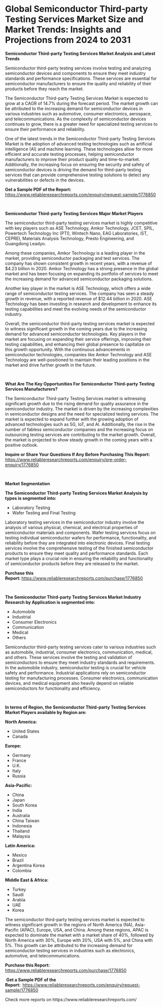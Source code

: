 <p><h1>Global Semiconductor Third-party Testing Services Market Size and Market Trends: Insights and Projections from 2024 to 2031</h1></p><p><strong>Semiconductor Third-party Testing Services Market Analysis and Latest Trends</strong></p>
<p><p>Semiconductor third-party testing services involve testing and analyzing semiconductor devices and components to ensure they meet industry standards and performance specifications. These services are essential for semiconductor manufacturers to ensure the quality and reliability of their products before they reach the market.</p><p>The Semiconductor Third-party Testing Services Market is expected to grow at a CAGR of 14.7% during the forecast period. The market growth can be attributed to the increasing demand for semiconductor devices in various industries such as automotive, consumer electronics, aerospace, and telecommunications. As the complexity of semiconductor devices continues to grow, there is a greater need for specialized testing services to ensure their performance and reliability.</p><p>One of the latest trends in the Semiconductor Third-party Testing Services Market is the adoption of advanced testing technologies such as artificial intelligence (AI) and machine learning. These technologies allow for more efficient and accurate testing processes, helping semiconductor manufacturers to improve their product quality and time-to-market. Additionally, the increasing focus on ensuring the security and safety of semiconductor devices is driving the demand for third-party testing services that can provide comprehensive testing solutions to detect any vulnerabilities or defects in the devices.</p></p>
<p><strong>Get a Sample PDF of the Report:&nbsp;</strong> <a href="https://www.reliableresearchreports.com/enquiry/request-sample/1776850">https://www.reliableresearchreports.com/enquiry/request-sample/1776850</a></p>
<p>&nbsp;</p>
<p><strong>Semiconductor Third-party Testing Services Major Market Players</strong></p>
<p><p>The semiconductor third-party testing services market is highly competitive with key players such as ASE Technology, Amkor Technology, JCET, SPIL, Powertech Technology Inc (PTI), Wintech Nano, EAG Laboratories, iST, CEPREI, Materials Analysis Technology, Presto Engineering, and Guangdong Leadyo. </p><p>Among these companies, Amkor Technology is a leading player in the market, providing semiconductor packaging and test services. The company has shown consistent growth in recent years, with a revenue of $4.23 billion in 2020. Amkor Technology has a strong presence in the global market and has been focusing on expanding its portfolio of services to meet the increasing demand for advanced semiconductor packaging solutions.</p><p>Another key player in the market is ASE Technology, which offers a wide range of semiconductor testing services. The company has seen a steady growth in revenue, with a reported revenue of $12.44 billion in 2020. ASE Technology has been investing in research and development to enhance its testing capabilities and meet the evolving needs of the semiconductor industry.</p><p>Overall, the semiconductor third-party testing services market is expected to witness significant growth in the coming years due to the increasing demand for advanced semiconductor technologies. Key players in the market are focusing on expanding their service offerings, improving their testing capabilities, and enhancing their global presence to capitalize on this growth opportunity. With the continuous advancements in semiconductor technologies, companies like Amkor Technology and ASE Technology are well-positioned to maintain their leading positions in the market and drive further growth in the future.</p></p>
<p>&nbsp;</p>
<p><strong>What Are The Key Opportunities For Semiconductor Third-party Testing Services Manufacturers?</strong></p>
<p><p>The Semiconductor Third-party Testing Services market is witnessing significant growth due to the rising demand for quality assurance in the semiconductor industry. The market is driven by the increasing complexities in semiconductor designs and the need for specialized testing services. The market is expected to expand further with the growing adoption of advanced technologies such as 5G, IoT, and AI. Additionally, the rise in the number of fabless semiconductor companies and the increasing focus on outsourcing testing services are contributing to the market growth. Overall, the market is projected to show steady growth in the coming years with a positive outlook.</p></p>
<p><strong>Inquire or Share Your Questions If Any Before Purchasing This Report:</strong> <a href="https://www.reliableresearchreports.com/enquiry/pre-order-enquiry/1776850">https://www.reliableresearchreports.com/enquiry/pre-order-enquiry/1776850</a></p>
<p>&nbsp;</p>
<p><strong>Market Segmentation</strong></p>
<p><strong>The Semiconductor Third-party Testing Services Market Analysis by types is segmented into:</strong></p>
<p><ul><li>Laboratory Testing</li><li>Wafer Testing and Final Testing</li></ul></p>
<p><p>Laboratory testing services in the semiconductor industry involve the analysis of various physical, chemical, and electrical properties of semiconductor materials and components. Wafer testing services focus on testing individual semiconductor wafers for performance, functionality, and reliability before they are integrated into electronic devices. Final testing services involve the comprehensive testing of the finished semiconductor products to ensure they meet quality and performance standards. Each market type plays a crucial role in ensuring the reliability and functionality of semiconductor products before they are released to the market.</p></p>
<p><strong>Purchase this Report:&nbsp;</strong><a href="https://www.reliableresearchreports.com/purchase/1776850">https://www.reliableresearchreports.com/purchase/1776850</a></p>
<p>&nbsp;</p>
<p><strong>The Semiconductor Third-party Testing Services Market Industry Research by Application is segmented into:</strong></p>
<p><ul><li>Automobile</li><li>Industrial</li><li>Consumer Electronics</li><li>Communication</li><li>Medical</li><li>Others</li></ul></p>
<p><p>Semiconductor third-party testing services cater to various industries such as automobile, industrial, consumer electronics, communication, medical, and others. These services involve the testing and validation of semiconductors to ensure they meet industry standards and requirements. In the automobile industry, semiconductor testing is crucial for vehicle safety and performance. Industrial applications rely on semiconductor testing for manufacturing processes. Consumer electronics, communication devices, and medical equipment also heavily depend on reliable semiconductors for functionality and efficiency.</p></p>
<p>&nbsp;</p>
<p><strong>In terms of Region, the Semiconductor Third-party Testing Services Market Players available by Region are:</strong></p>
<p>
    <p> <strong> North America: </strong>
        <ul>
            <li>United States</li>
            <li>Canada</li>
        </ul>
        </p> 
    <p> <strong> Europe: </strong>
        <ul>
            <li>Germany</li>
            <li>France</li>
            <li>U.K.</li>
            <li>Italy</li>
            <li>Russia</li>
        </ul>
        </p> 
    <p> <strong> Asia-Pacific: </strong>
        <ul>
            <li>China</li>
            <li>Japan</li>
            <li>South Korea</li>
            <li>India</li>
            <li>Australia</li>
            <li>China Taiwan</li>
            <li>Indonesia</li>
            <li>Thailand</li>
            <li>Malaysia</li>
        </ul>
        </p> 
    <p> <strong> Latin America: </strong>
        <ul>
            <li>Mexico</li>
            <li>Brazil</li>
            <li>Argentina Korea</li>
            <li>Colombia</li>
        </ul>
        </p> 
    <p> <strong> Middle East & Africa: </strong>
        <ul>
            <li>Turkey</li>
            <li>Saudi</li>
            <li>Arabia</li>
            <li>UAE</li>
            <li>Korea</li>
        </ul>
    </p>
    </p>
<p><p>The semiconductor third-party testing services market is expected to witness significant growth in the regions of North America (NA), Asia-Pacific (APAC), Europe, USA, and China. Among these regions, APAC is expected to dominate the market with a market share of 40%, followed by North America with 30%, Europe with 20%, USA with 5%, and China with 5%. This growth can be attributed to the increasing demand for semiconductor testing services in industries such as electronics, automotive, and telecommunications.</p></p>
<p><strong>Purchase this Report: </strong><a href="https://www.reliableresearchreports.com/purchase/1776850">https://www.reliableresearchreports.com/purchase/1776850</a></p>
<p>&nbsp;<strong>Get a Sample PDF of the Report:&nbsp;&nbsp;</strong><a href="https://www.reliableresearchreports.com/enquiry/request-sample/1776850">https://www.reliableresearchreports.com/enquiry/request-sample/1776850</a></p>
<p><strong></strong></p>
<p>Check more reports on https://www.reliableresearchreports.com/</p>